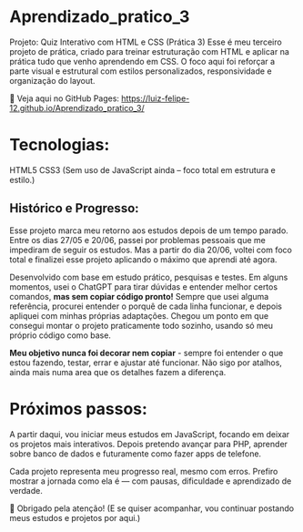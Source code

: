 # Aprendizado_pratico_3

Projeto: Quiz Interativo com HTML e CSS (Prática 3)
Esse é meu terceiro projeto de prática, criado para treinar estruturação com HTML e aplicar na prática tudo que venho aprendendo em CSS.
O foco aqui foi reforçar a parte visual e estrutural com estilos personalizados, responsividade e organização do layout.

🔗 Veja aqui no GitHub Pages: https://luiz-felipe-12.github.io/Aprendizado_pratico_3/ 

# Tecnologias:
HTML5
CSS3
(Sem uso de JavaScript ainda – foco total em estrutura e estilo.)

## Histórico e Progresso:
Esse projeto marca meu retorno aos estudos depois de um tempo parado.
Entre os dias 27/05 e 20/06, passei por problemas pessoais que me impediram de seguir os estudos.
Mas a partir do dia 20/06, voltei com foco total e finalizei esse projeto aplicando o máximo que aprendi até agora.

Desenvolvido com base em estudo prático, pesquisas e testes. Em alguns momentos, usei o ChatGPT para tirar dúvidas e entender melhor certos comandos, __mas sem copiar código pronto!__
Sempre que usei alguma referência, procurei entender o porquê de cada linha funcionar, e depois apliquei com minhas próprias adaptações.
Chegou um ponto em que consegui montar o projeto praticamente todo sozinho, usando só meu próprio código como base.

__Meu objetivo nunca foi decorar nem copiar__ - sempre foi entender o que estou fazendo, testar, errar e ajustar até funcionar. Não sigo por atalhos, ainda mais numa area que os detalhes fazem a diferença.

# Próximos passos:
A partir daqui, vou iniciar meus estudos em JavaScript, focando em deixar os projetos mais interativos.
Depois pretendo avançar para PHP, aprender sobre banco de dados e futuramente como fazer apps de telefone.

Cada projeto representa meu progresso real, mesmo com erros. Prefiro mostrar a jornada como ela é — com pausas, dificuldade e aprendizado de verdade.

📌 Obrigado pela atenção!
(E se quiser acompanhar, vou continuar postando meus estudos e projetos por aqui.)
